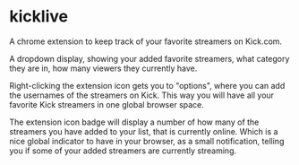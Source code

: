 # kicklive
A chrome extension to keep track of your favorite streamers on Kick.com.

A dropdown display, showing your added favorite streamers, what category they are in, how many viewers they currently have.

Right-clicking the extension icon gets you to "options", where you can add the usernames of the streamers on Kick. This way you will have all your favorite Kick streamers in one global browser space.

The extension icon badge will display a number of how many of the streamers you have added to your list, that is currently online. Which is a nice global indicator to have in your browser, as a small notification, telling you if some of your added streamers are currently streaming.
